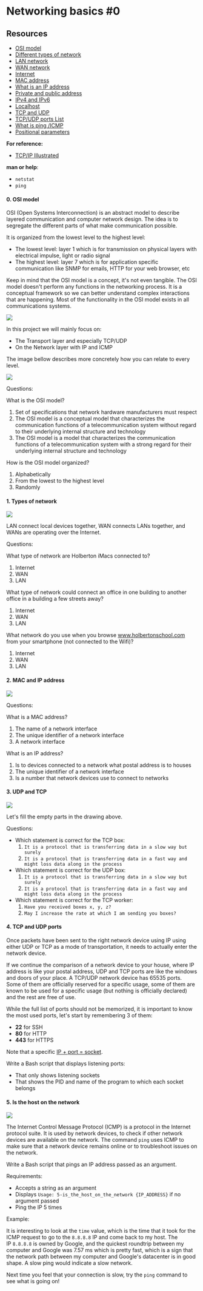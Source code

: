 # Networking basics #0

Resources
---------

-   [OSI model](https://intranet.hbtn.io/rltoken/XV86LUQSGqhi59_MhjCg1A "OSI model")
-   [Different types of network](https://intranet.hbtn.io/rltoken/H2peG3mV1MDDEK9c9FpGjA "Different types of network")
-   [LAN network](https://intranet.hbtn.io/rltoken/Q9xatMuzmFmOo8-1-SIi2w "LAN network")
-   [WAN network](https://intranet.hbtn.io/rltoken/nTak6K7SeirKorUVerU7UQ "WAN network")
-   [Internet](https://intranet.hbtn.io/rltoken/osfQ04v-6oWuX4LdcpMYfQ "Internet")
-   [MAC address](https://intranet.hbtn.io/rltoken/DjY02-vo10kphmiYSa2Msg "MAC address")
-   [What is an IP address](https://intranet.hbtn.io/rltoken/_pRm6TVS3zWV_cKg51Gn4Q "What is an IP address")
-   [Private and public address](https://intranet.hbtn.io/rltoken/Tj1tSxadTHv8kS9Q7lzTpQ "Private and public address")
-   [IPv4 and IPv6](https://intranet.hbtn.io/rltoken/t9AVXK9jpPJrL5ikz5fvKA "IPv4 and IPv6")
-   [Localhost](https://intranet.hbtn.io/rltoken/uqDHdS73W-CJQakM8vERtQ "Localhost")
-   [TCP and UDP](https://intranet.hbtn.io/rltoken/nOeDjXQrw-N8eFmTBiuzqw "TCP and UDP")
-   [TCP/UDP ports List](https://intranet.hbtn.io/rltoken/gfKJyK0ztzhyNO0SIvVibQ "TCP/UDP ports List")
-   [What is ping /ICMP](https://intranet.hbtn.io/rltoken/OPrB4crHtTLwUynA5YjVNw "What is ping /ICMP")
-   [Positional parameters](https://intranet.hbtn.io/rltoken/yN_ZinFzBaLXuJhOhKiMfw "Positional parameters")

**For reference:**

-   [TCP/IP Illustrated](https://intranet.hbtn.io/rltoken/_1WbYLcQ_nK9y1FBtOXpoQ "TCP/IP Illustrated")

**man or help**:

-   `netstat`
-   `ping`

#### 0\. OSI model

OSI (Open Systems Interconnection) is an abstract model to describe layered communication and computer network design. The idea is to segregate the different parts of what make communication possible.

It is organized from the lowest level to the highest level:

-   The lowest level: layer 1 which is for transmission on physical layers with electrical impulse, light or radio signal
-   The highest level: layer 7 which is for application specific communication like SNMP for emails, HTTP for your web browser, etc

Keep in mind that the OSI model is a concept, it's not even tangible. The OSI model doesn't perform any functions in the networking process. It is a conceptual framework so we can better understand complex interactions that are happening. Most of the functionality in the OSI model exists in all communications systems.

![](https://holbertonintranet.s3.amazonaws.com/uploads/medias/2018/6/4e6a0ad87a65d7054248.png?X-Amz-Algorithm=AWS4-HMAC-SHA256&X-Amz-Credential=AKIARDDGGGOUXW7JF5MT%2F20190709%2Fus-east-1%2Fs3%2Faws4_request&X-Amz-Date=20190709T200643Z&X-Amz-Expires=86400&X-Amz-SignedHeaders=host&X-Amz-Signature=339128feeb2b4aa852057e55c5b23061ce14e0896c4630a68d7138ec45683071)

In this project we will mainly focus on:

-   The Transport layer and especially TCP/UDP
-   On the Network layer with IP and ICMP

The image bellow describes more concretely how you can relate to every level.

![](https://s3.amazonaws.com/intranet-projects-files/holbertonschool-sysadmin_devops/259/AJDRNea.jpg)

Questions:

What is the OSI model?

1.  Set of specifications that network hardware manufacturers must respect
2.  The OSI model is a conceptual model that characterizes the communication functions of a telecommunication system without regard to their underlying internal structure and technology
3.  The OSI model is a model that characterizes the communication functions of a telecommunication system with a strong regard for their underlying internal structure and technology

How is the OSI model organized?

1.  Alphabetically
2.  From the lowest to the highest level
3.  Randomly

#### 1\. Types of network

![](https://s3.amazonaws.com/intranet-projects-files/holbertonschool-sysadmin_devops/259/kbaNEA1.jpg)

LAN connect local devices together, WAN connects LANs together, and WANs are operating over the Internet.

Questions:

What type of network are Holberton iMacs connected to?

1.  Internet
2.  WAN
3.  LAN

What type of network could connect an office in one building to another office in a building a few streets away?

1.  Internet
2.  WAN
3.  LAN

What network do you use when you browse www.holbertonschool.com from your smartphone (not connected to the Wifi)?

1.  Internet
2.  WAN
3.  LAN

#### 2\. MAC and IP address

![](https://s3.amazonaws.com/intranet-projects-files/holbertonschool-sysadmin_devops/259/YWtKMUr.jpg)

Questions:

What is a MAC address?

1.  The name of a network interface
2.  The unique identifier of a network interface
3.  A network interface

What is an IP address?

1.  Is to devices connected to a network what postal address is to houses
2.  The unique identifier of a network interface
3.  Is a number that network devices use to connect to networks

#### 3\. UDP and TCP

![](https://s3.amazonaws.com/intranet-projects-files/holbertonschool-sysadmin_devops/259/bg9rSUy.jpg)

Let's fill the empty parts in the drawing above.

Questions:

-   Which statement is correct for the TCP box:
    1.  `It is a protocol that is transferring data in a slow way but surely`
    2.  `It is a protocol that is transferring data in a fast way and might loss data along in the process`
-   Which statement is correct for the UDP box:
    1.  `It is a protocol that is transferring data in a slow way but surely`
    2.  `It is a protocol that is transferring data in a fast way and might loss data along in the process`
-   Which statement is correct for the TCP worker:
    1.  `Have you received boxes x, y, z?`
    2.  `May I increase the rate at which I am sending you boxes?`

#### 4\. TCP and UDP ports

Once packets have been sent to the right network device using IP using either UDP or TCP as a mode of transportation, it needs to actually enter the network device.

If we continue the comparison of a network device to your house, where IP address is like your postal address, UDP and TCP ports are like the windows and doors of your place. A TCP/UDP network device has 65535 ports. Some of them are officially reserved for a specific usage, some of them are known to be used for a specific usage (but nothing is officially declared) and the rest are free of use.

While the full list of ports should not be memorized, it is important to know the most used ports, let's start by remembering 3 of them:

-   **22** for SSH
-   **80** for HTTP
-   **443** for HTTPS

Note that a specific [IP + port = socket](https://intranet.hbtn.io/rltoken/T47UYz3XOQCXsOPxlMDrXw "IP + port = socket").

Write a Bash script that displays listening ports:

-   That only shows listening sockets
-   That shows the PID and name of the program to which each socket belongs


#### 5\. Is the host on the network

![](https://media.giphy.com/media/uDxkJAVSU7GY8/giphy.gif)

The Internet Control Message Protocol (ICMP) is a protocol in the Internet protocol suite. It is used by network devices, to check if other network devices are available on the network. The command `ping` uses ICMP to make sure that a network device remains online or to troubleshoot issues on the network. 

Write a Bash script that pings an IP address passed as an argument.

Requirements: 

-   Accepts a string as an argument
-   Displays `Usage: 5-is_the_host_on_the_network {IP_ADDRESS}` if no argument passed
-   Ping the IP 5 times

Example:

It is interesting to look at the `time` value, which is the time that it took for the ICMP request to go to the `8.8.8.8` IP and come back to my host. The IP `8.8.8.8` is owned by Google, and the quickest roundtrip between my computer and Google was 7.57 ms which is pretty fast, which is a sign that the network path between my computer and Google's datacenter is in good shape. A slow ping would indicate a slow network.

Next time you feel that your connection is slow, try the `ping` command to see what is going on!

